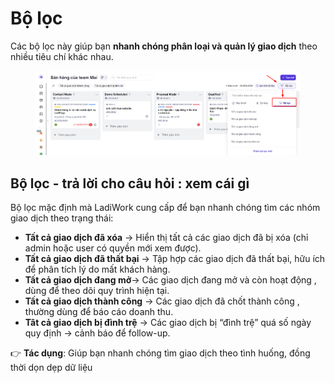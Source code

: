 # Bộ lọc

Các bộ lọc này giúp bạn **nhanh chóng phân loại và quản lý giao dịch** theo nhiều tiêu chí khác nhau.

<figure><img src="../.gitbook/assets/image.png" alt=""><figcaption></figcaption></figure>

## Bộ lọc - trả lời cho câu hỏi : xem cái gì&#x20;

&#x20;Bộ lọc mặc định mà LadiWork cung cấp để bạn nhanh chóng tìm các nhóm giao dịch theo trạng thái:

* **Tất cả giao dịch đã xóa** → Hiển thị tất cả các giao dịch đã bị xóa (chỉ admin hoặc user có quyền mới xem được).
* **Tất cả giao dịch đã thất bại** → Tập hợp các giao dịch đã thất bại, hữu ích để phân tích lý do mất khách hàng.
* **Tất cả giao dịch đang mở**→ Các giao dịch đang mở và còn hoạt động , dùng để theo dõi quy trình hiện tại.
* **Tất cả giao dịch thành công** → Các giao dịch đã chốt thành công , thường dùng để báo cáo doanh thu.
* **Tât cả giao dịch bị đình trệ**  → Các giao dịch bị “đình trệ” quá số ngày quy định → cảnh báo để follow-up.

👉 **Tác dụng**: Giúp bạn nhanh chóng tìm giao dịch theo tình huống, đồng thời dọn dẹp dữ liệu&#x20;

##

